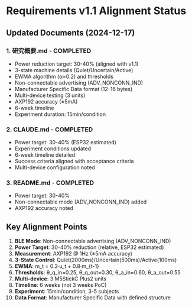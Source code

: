 # Requirements v1.1 Alignment Status

## Updated Documents (2024-12-17)

### 1. 研究概要.md - COMPLETED
- Power reduction target: 30-40% (aligned with v1.1)
- 3-state machine details (Quiet/Uncertain/Active)
- EWMA algorithm (α=0.2) and thresholds
- Non-connectable advertising (ADV_NONCONN_IND)
- Manufacturer Specific Data format (12-16 bytes)
- Multi-device testing (3 units)
- AXP192 accuracy (±5mA)
- 6-week timeline
- Experiment duration: 15min/condition

### 2. CLAUDE.md - COMPLETED
- Power target: 30-40% (ESP32 estimated)
- Experiment conditions updated
- 6-week timeline detailed
- Success criteria aligned with acceptance criteria
- Multi-device configuration noted

### 3. README.md - COMPLETED  
- Power target: 30-40%
- Non-connectable mode (ADV_NONCONN_IND) added
- AXP192 accuracy noted

## Key Alignment Points
1. **BLE Mode**: Non-connectable advertising (ADV_NONCONN_IND)
2. **Power Target**: 30-40% reduction (relative, ESP32 estimated)
3. **Measurement**: AXP192 @ 1Hz (±5mA accuracy)
4. **3-State Control**: Quiet(2000ms)/Uncertain(500ms)/Active(100ms)
5. **EWMA**: m_t = 0.2·u_t + 0.8·m_{t-1}
6. **Thresholds**: θ_q_in=0.25, θ_q_out=0.30, θ_a_in=0.60, θ_a_out=0.55
7. **Multi-device**: 3 M5StickC Plus2 units
8. **Timeline**: 6 weeks (not 3 weeks PoC)
9. **Experiment**: 15min/condition, 3-5 subjects
10. **Data Format**: Manufacturer Specific Data with defined structure